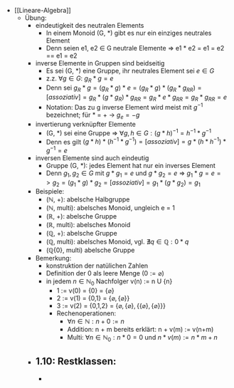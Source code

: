 - [[Lineare-Algebra]]
	- Übung:
		- eindeutigkeit des neutralen Elements
			- In einem Monoid (G, *) gibt es nur ein einziges neutrales Element
			- Denn seien e1, e2 $\in$ G neutrale Elemente => e1 * e2 = e1 = e2 == e1 = e2
		- inverse Elemente in Gruppen sind beidseitig
			- Es sei (G, *) eine Gruppe, ihr neutrales Element sei $e \in G$
			- z.z. $\forall g \in G$: $g_R * g = e$
			- Denn sei $g_R * g = (g_R * g) * e = (g_R * g) * (g_R * g_{RR}) =[assoziativ]= g_R * (g * g_R) * g_{RR} = g_R * e * g_{RR} = g_R * g_{RR} = e$
			- Notation: Das zu g inverse Element wird meist mit $g^{-1}$ bezeichnet; für * = + -> $g_e = -g$
		- invertierung verknüpfter Elemente
			- (G, *) sei eine Gruppe => $\forall g, h \in G : (g * h)^{-1} = h^{-1} * g^{-1}$
			- Denn es gilt $(g * h) * (h^{-1} * g^{-1}) =[assoziativ]= g * (h * h^{-1}) * g^{-1} = e$
		- inversen Elemente sind auch eindeutig
			- Gruppe (G, *): jedes Element hat nur ein inverses Element
			- Denn $g_1, g_2 \in G$ mit $g * g_1 = e$ und $g * g_2 = e$ => $g_1 * g = e => g_2 = (g_1 * g) * g_2 =[assoziativ]= g_1 * (g * g_2) = g_1$
		- Beispiele:
			- ($\mathbb{N}$, +): abelsche Halbgruppe
			- ($\mathbb{N}$, multi): abelsches Monoid, ungleich e = 1
			- ($\mathbb{R}$, +): abelsche Gruppe
			- ($\mathbb{R}$, multi): abelsches Monoid
			- ($\mathbb{Q}$, +): abelsche Gruppe
			- ($\mathbb{Q}$, multi): abelsches Monoid, vgl. $\nexists q \in \mathbb{Q}: 0 \ast q$
			- ($\mathbb{Q}$\{0}, multi) abelsche Gruppe
		- Bemerkung:
			- konstruktion der natülichen Zahlen
			- Definition der 0 als leere Menge ($0 := \varnothing$)
			- in jedem $n \in \mathbb{N}_0$ Nachfolger v(n) := n U {n}
				- 1 := v(0) = {0} = $\{\varnothing\}$
				- 2 := v(1) = {0,1} = $\{\varnothing, \{\varnothing\}\}$
				- 3 := v(2) = {0,1,2} = $\{\varnothing,\{\varnothing\},\{\{\varnothing\},\{\varnothing\}\}\}$
				- Rechenoperationen:
					- $\forall n \in \mathbb{N} : n + 0 := n$
					- Addition: n + m bereits erklärt: n + v(m) := v(n+m)
					- Multi: $\forall n \in \mathbb{N}_0: n \ast 0 = 0$ und $n \ast v(m) := n \ast m + n$
		- 1.10: Restklassen:
			-
			-